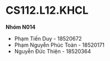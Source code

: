 # CS112.L12.KHCL
**Nhóm N014**  
* Phạm Tiến Duy - 18520672  
* Phạm Nguyễn Phúc Toàn - 18520171  
* Nguyễn Đức Thiện - 18520364  
